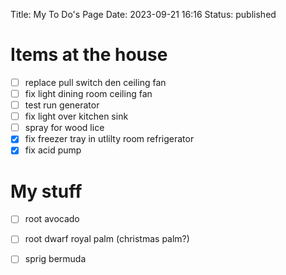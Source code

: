 Title: My To Do's Page
Date: 2023-09-21 16:16
Status: published

# Items at the house

- [ ] replace pull switch den ceiling fan
- [ ] fix light dining room ceiling fan
- [ ] test run generator
- [ ] fix light over kitchen sink
- [ ] spray for wood lice
- [X] fix freezer tray in utlilty room refrigerator
- [X] fix acid pump

# My stuff

- [ ] root avocado
- [ ] root dwarf royal palm (christmas palm?)
- [ ] sprig bermuda


